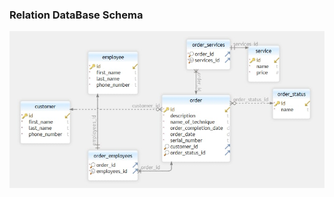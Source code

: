 ### Relation DataBase Schema
![](https://github.com/OP-NC-EduCentre/heshko/blob/tasks-of-laboratory-work-1/1.2-RelationDBSchema/Heshko_rel.jpg)
